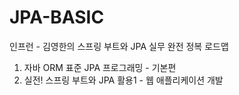# JPA-BASIC
인프런 - 김영한의 스프링 부트와 JPA 실무 완전 정복 로드맵
1. 자바 ORM 표준 JPA 프로그래밍 - 기본편
2. 실전! 스프링 부트와 JPA 활용1 - 웹 애플리케이션 개발
